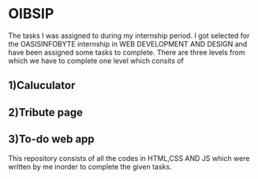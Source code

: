 # OIBSIP
The tasks I was assigned to during my internship period.
I got selected for the OASISINFOBYTE internship in WEB DEVELOPMENT AND DESIGN and have been assigned some tasks to complete.
There are three levels from which we have to complete one level which consits of
## 1)Caluculator
## 2)Tribute page
## 3)To-do web app

This repository consists of all the codes in HTML,CSS AND JS which were written by me inorder to complete the given tasks.
